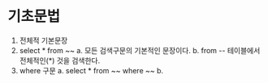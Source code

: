 # 기초문법

1. 전체적 기본문장
  1. select * from ~~
    a. 모든 검색구문의 기본적인 문장이다.
    b. from -- 테이블에서 전체적인(*) 것을 검색한다.
  2. where 구문
    a. select * from ~~ where ~~
    b. 
